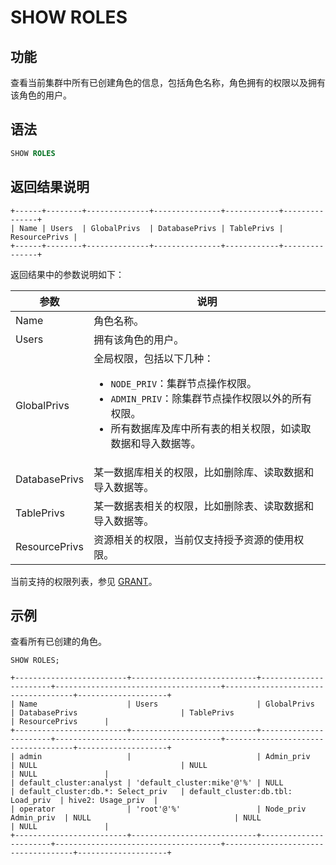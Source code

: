 # SHOW ROLES

## 功能

查看当前集群中所有已创建角色的信息，包括角色名称，角色拥有的权限以及拥有该角色的用户。

## 语法

```SQL
SHOW ROLES
```

## 返回结果说明

```undefined
+------+--------+--------------+---------------+------------+---------------+
| Name | Users  | GlobalPrivs  | DatabasePrivs | TablePrivs | ResourcePrivs |
+------+--------+--------------+---------------+------------+---------------+
```

返回结果中的参数说明如下：

| **参数**      | **说明**                                                     |
| ------------- | ------------------------------------------------------------ |
| Name          | 角色名称。                                                   |
| Users         | 拥有该角色的用户。                                           |
| GlobalPrivs   | 全局权限，包括以下几种：<ul><li>`NODE_PRIV`：集群节点操作权限。</li><li>`ADMIN_PRIV`：除集群节点操作权限以外的所有权限。</li><li>所有数据库及库中所有表的相关权限，如读取数据和导入数据等。</li></ul> |
| DatabasePrivs | 某一数据库相关的权限，比如删除库、读取数据和导入数据等。     |
| TablePrivs    | 某一数据表相关的权限，比如删除表、读取数据和导入数据等。     |
| ResourcePrivs | 资源相关的权限，当前仅支持授予资源的使用权限。               |

当前支持的权限列表，参见 [GRANT](./GRANT.md)。

## 示例

查看所有已创建的角色。

```Plain
SHOW ROLES;

+-------------------------+----------------------------+-----------------------+-------------------------------------+------------------------------------+--------------------+
| Name                    | Users                      | GlobalPrivs           | DatabasePrivs                       | TablePrivs                         | ResourcePrivs      |
+-------------------------+----------------------------+-----------------------+-------------------------------------+------------------------------------+--------------------+
| admin                   |                            | Admin_priv            | NULL                                | NULL                               | NULL               |
| default_cluster:analyst | 'default_cluster:mike'@'%' | NULL                  | default_cluster:db.*: Select_priv   | default_cluster:db.tbl: Load_priv  | hive2: Usage_priv  |
| operator                | 'root'@'%'                 | Node_priv Admin_priv  | NULL                                | NULL                               | NULL               |
+-------------------------+----------------------------+-----------------------+-------------------------------------+------------------------------------+--------------------+
```
